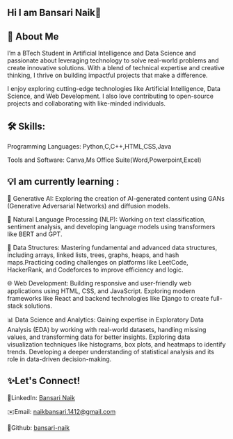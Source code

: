 ## Hi I am Bansari Naik👋

## 🌟 About Me

I’m a BTech Student in Artificial Intelligence and Data Science and passionate about leveraging technology to solve real-world problems and create innovative solutions. With a blend of technical expertise and creative thinking, I thrive on building impactful projects that make a difference.

I enjoy exploring cutting-edge technologies like Artificial Intelligence, Data Science, and Web Development. I also love contributing to open-source projects and collaborating with like-minded individuals.


## 🛠️ Skills:

Programming Languages: Python,C,C++,HTML,CSS,Java

Tools and Software: Canva,Ms Office Suite(Word,Powerpoint,Excel)

## 💡I am currently learning :

🌟 Generative AI: Exploring the creation of AI-generated content using GANs (Generative Adversarial Networks) and diffusion models.

🧠 Natural Language Processing (NLP): Working on text classification, sentiment analysis, and developing language models using transformers like BERT and GPT.

🌳 Data Structures: Mastering fundamental and advanced data structures, including arrays, linked lists, trees, graphs, heaps, and hash maps.Practicing coding challenges on platforms like LeetCode, HackerRank, and Codeforces to improve efficiency and logic.

🌐 Web Development: Building responsive and user-friendly web applications using HTML, CSS, and JavaScript. Exploring modern frameworks like React and backend technologies like Django to create full-stack solutions.

📊 Data Science and Analytics: Gaining expertise in Exploratory Data Analysis (EDA) by working with real-world datasets, handling missing values, and transforming data for better insights. Exploring data visualization techniques like histograms, box plots, and heatmaps to identify trends. Developing a deeper understanding of statistical analysis and its role in data-driven decision-making. 

## ✨Let's Connect!

💼LinkedIn: [Bansari Naik](https://www.linkedin.com/in/bansari-naik-426b7529b?utm_source=share&utm_campaign=share_via&utm_content=profile&utm_medium=android_app)

✉️Email: naikbansari.1412@gmail.com

💼Github: [bansari-naik](https://github.com/bansari-naik)
